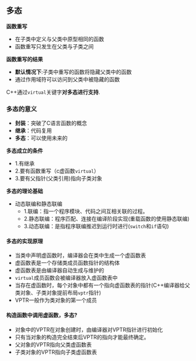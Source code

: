 ## 多态

**函数重写**

* 在子类中定义与父类中原型相同的函数
* 函数重写只发生在父类与子类之间

**函数重写的结果**

* **默认情况下**:子类中重写的函数将隐藏父类中的函数
* 通过作用域符可以访问到父类中被隐藏的函数

C++通过`virtual`关键字**对多态进行支持**.

### 多态的意义

* **封装**：突破了C语言函数的概念
* **继承**：代码复用
* **多态**：可以使用未来的

**多态成立的条件**

* 1.有继承
* 2.要有函数重写（c虚函数`virtual`）
* 3.要有父指针(父类引用)指向子类对象

**多态的理论基础**

* 动态联编和静态联编
	* 1.联编：指一个程序模块、代码之间互相关联的过程。
	* 2.静态联编：程序匹配、连接在编译阶段实现(重载函数的使用静态联编)
	* 3.动态联编：是指程序联编推迟到运行时进行(`switch`和`if`语句)
#### 多态的实现原理

* 当类中声明虚函数时，编译器会在类中生成一个虚函数表
* 虚函数表是一个存储类成员函数指针的结构体
* 虚函数表是由编译器自动生成与维护的
* `virtual`成员函数会被编译器放入虚函数表中
* 当存在虚函数时，每个对象中都有一个指向虚函数表的指针(C++编译器给父类对象、子类对象提前布局`vptr`指针)
* VPTR一般作为类对象的第一个成员

#### 构造函数中调用虚函数，多态?

* 对象中的VPTR在对象创建时，由编译器对VPTR指针进行初始化
* 只有当对象的构造完全结束后VPTR的指向才能最终确定。
* 父对象的VPTR指向父类虚函数表
* 子类对象的VPTR指向子类虚函数表
